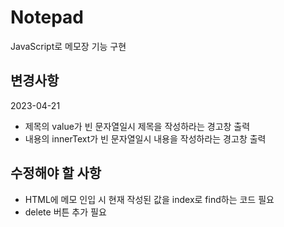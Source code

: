 # Notepad
JavaScript로 메모장 기능 구현
## 변경사항
2023-04-21
- 제목의 value가 빈 문자열일시 제목을 작성하라는 경고창 출력
- 내용의 innerText가 빈 문자열일시 내용을 작성하라는 경고창 출력

## 수정해야 할 사항
- HTML에 메모 인입 시 현재 작성된 값을 index로 find하는 코드 필요
- delete 버튼 추가 필요

